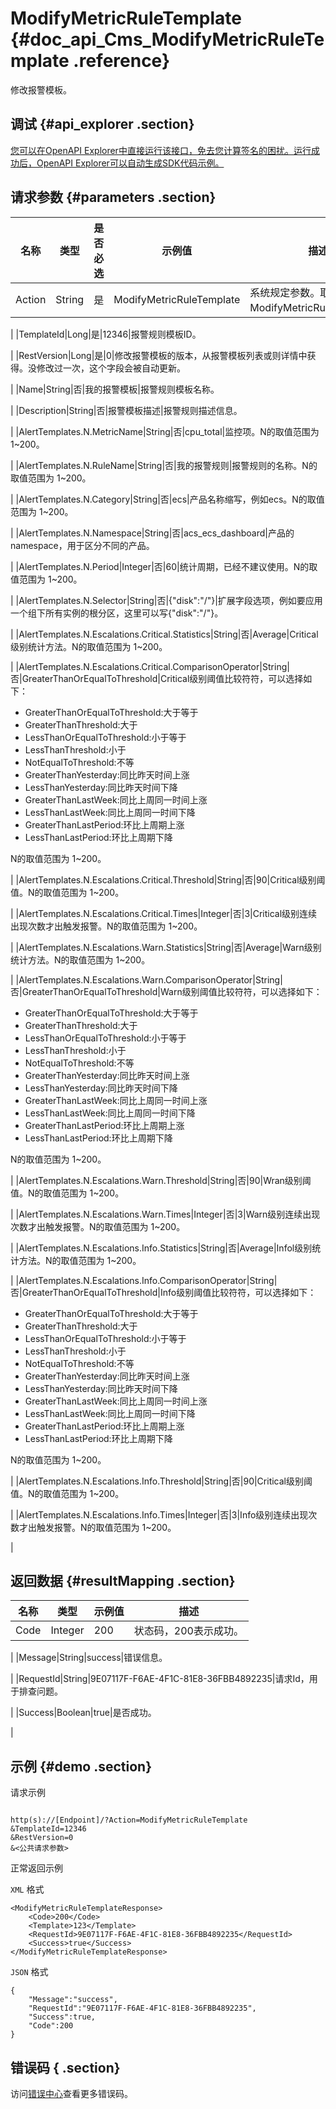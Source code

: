 # ModifyMetricRuleTemplate {#doc_api_Cms_ModifyMetricRuleTemplate .reference}

修改报警模板。

## 调试 {#api_explorer .section}

[您可以在OpenAPI Explorer中直接运行该接口，免去您计算签名的困扰。运行成功后，OpenAPI Explorer可以自动生成SDK代码示例。](https://api.aliyun.com/#product=Cms&api=ModifyMetricRuleTemplate&type=RPC&version=2019-01-01)

## 请求参数 {#parameters .section}

|名称|类型|是否必选|示例值|描述|
|--|--|----|---|--|
|Action|String|是|ModifyMetricRuleTemplate|系统规定参数。取值：ModifyMetricRuleTemplate。

 |
|TemplateId|Long|是|12346|报警规则模板ID。

 |
|RestVersion|Long|是|0|修改报警模板的版本，从报警模板列表或则详情中获得。没修改过一次，这个字段会被自动更新。

 |
|Name|String|否|我的报警模板|报警规则模板名称。

 |
|Description|String|否|报警模板描述|报警规则描述信息。

 |
|AlertTemplates.N.MetricName|String|否|cpu\_total|监控项。N的取值范围为 1~200。

 |
|AlertTemplates.N.RuleName|String|否|我的报警规则|报警规则的名称。N的取值范围为 1~200。

 |
|AlertTemplates.N.Category|String|否|ecs|产品名称缩写，例如ecs。N的取值范围为 1~200。

 |
|AlertTemplates.N.Namespace|String|否|acs\_ecs\_dashboard|产品的namespace，用于区分不同的产品。

 |
|AlertTemplates.N.Period|Integer|否|60|统计周期，已经不建议使用。N的取值范围为 1~200。

 |
|AlertTemplates.N.Selector|String|否|\{"disk":"/"\}|扩展字段选项，例如要应用一个组下所有实例的根分区，这里可以写\{"disk":"/"\}。

 |
|AlertTemplates.N.Escalations.Critical.Statistics|String|否|Average|Critical级别统计方法。N的取值范围为 1~200。

 |
|AlertTemplates.N.Escalations.Critical.ComparisonOperator|String|否|GreaterThanOrEqualToThreshold|Critical级别阈值比较符符，可以选择如下：

 -   GreaterThanOrEqualToThreshold:大于等于
-   GreaterThanThreshold:大于
-   LessThanOrEqualToThreshold:小于等于
-   LessThanThreshold:小于
-   NotEqualToThreshold:不等
-   GreaterThanYesterday:同比昨天时间上涨
-   LessThanYesterday:同比昨天时间下降
-   GreaterThanLastWeek:同比上周同一时间上涨
-   LessThanLastWeek:同比上周同一时间下降
-   GreaterThanLastPeriod:环比上周期上涨
-   LessThanLastPeriod:环比上周期下降

 N的取值范围为 1~200。

 |
|AlertTemplates.N.Escalations.Critical.Threshold|String|否|90|Critical级别阈值。N的取值范围为 1~200。

 |
|AlertTemplates.N.Escalations.Critical.Times|Integer|否|3|Critical级别连续出现次数才出触发报警。N的取值范围为 1~200。

 |
|AlertTemplates.N.Escalations.Warn.Statistics|String|否|Average|Warn级别统计方法。N的取值范围为 1~200。

 |
|AlertTemplates.N.Escalations.Warn.ComparisonOperator|String|否|GreaterThanOrEqualToThreshold|Warn级别阈值比较符符，可以选择如下：

 -   GreaterThanOrEqualToThreshold:大于等于
-   GreaterThanThreshold:大于
-   LessThanOrEqualToThreshold:小于等于
-   LessThanThreshold:小于
-   NotEqualToThreshold:不等
-   GreaterThanYesterday:同比昨天时间上涨
-   LessThanYesterday:同比昨天时间下降
-   GreaterThanLastWeek:同比上周同一时间上涨
-   LessThanLastWeek:同比上周同一时间下降
-   GreaterThanLastPeriod:环比上周期上涨
-   LessThanLastPeriod:环比上周期下降

 N的取值范围为 1~200。

 |
|AlertTemplates.N.Escalations.Warn.Threshold|String|否|90|Wran级别阈值。N的取值范围为 1~200。

 |
|AlertTemplates.N.Escalations.Warn.Times|Integer|否|3|Warn级别连续出现次数才出触发报警。N的取值范围为 1~200。

 |
|AlertTemplates.N.Escalations.Info.Statistics|String|否|Average|Infol级别统计方法。N的取值范围为 1~200。

 |
|AlertTemplates.N.Escalations.Info.ComparisonOperator|String|否|GreaterThanOrEqualToThreshold|Info级别阈值比较符符，可以选择如下：

 -   GreaterThanOrEqualToThreshold:大于等于
-   GreaterThanThreshold:大于
-   LessThanOrEqualToThreshold:小于等于
-   LessThanThreshold:小于
-   NotEqualToThreshold:不等
-   GreaterThanYesterday:同比昨天时间上涨
-   LessThanYesterday:同比昨天时间下降
-   GreaterThanLastWeek:同比上周同一时间上涨
-   LessThanLastWeek:同比上周同一时间下降
-   GreaterThanLastPeriod:环比上周期上涨
-   LessThanLastPeriod:环比上周期下降

 N的取值范围为 1~200。

 |
|AlertTemplates.N.Escalations.Info.Threshold|String|否|90|Critical级别阈值。N的取值范围为 1~200。

 |
|AlertTemplates.N.Escalations.Info.Times|Integer|否|3|Info级别连续出现次数才出触发报警。N的取值范围为 1~200。

 |

## 返回数据 {#resultMapping .section}

|名称|类型|示例值|描述|
|--|--|---|--|
|Code|Integer|200|状态码，200表示成功。

 |
|Message|String|success|错误信息。

 |
|RequestId|String|9E07117F-F6AE-4F1C-81E8-36FBB4892235|请求Id，用于排查问题。

 |
|Success|Boolean|true|是否成功。

 |

## 示例 {#demo .section}

请求示例

``` {#request_demo}

http(s)://[Endpoint]/?Action=ModifyMetricRuleTemplate
&TemplateId=12346
&RestVersion=0
&<公共请求参数>

```

正常返回示例

`XML` 格式

``` {#xml_return_success_demo}
<ModifyMetricRuleTemplateResponse>
    <Code>200</Code>
    <Template>123</Template>
    <RequestId>9E07117F-F6AE-4F1C-81E8-36FBB4892235</RequestId>
    <Success>true</Success>
</ModifyMetricRuleTemplateResponse>
```

`JSON` 格式

``` {#json_return_success_demo}
{
	"Message":"success",
	"RequestId":"9E07117F-F6AE-4F1C-81E8-36FBB4892235",
	"Success":true,
	"Code":200
}
```

## 错误码 { .section}

访问[错误中心](https://error-center.aliyun.com/status/product/Cms)查看更多错误码。

